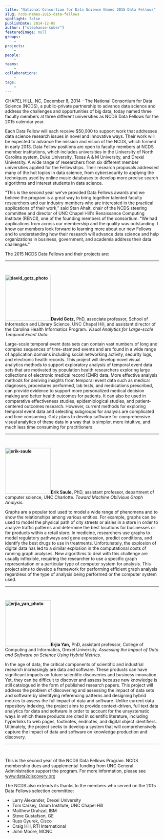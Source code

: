 ```yaml
---
title: "National Consortium for Data Science Names 2015 Data Fellows"
slug: ncds-names-2015-data-fellows
spotlight: false
publishDate: 2014-12-08
author: ["stephanie-suber"]
featuredImage: null
groups:
    - 
projects:
    - 
people:
    - 
teams: 
    - 
collaborations:
    - 
tags:
    - 
---
```

CHAPEL HILL, NC, December 8, 2014 - The National Consortium for Data Science (NCDS), a public-private partnership to advance data science and address the challenges and opportunities of big data, today named three faculty members at three different universities as NCDS Data Fellows for the 2015 calendar year.

Each Data Fellow will each receive $50,000 to support work that addresses data science research issues in novel and innovative ways. Their work will be expected to advance the mission and vision of the NCDS, which formed in early 2013. Data Fellow positions are open to faculty members at NCDS member institutions, which includes universities in the University of North Carolina system, Duke University, Texas A &amp; M University, and Drexel University. A wide range of researchers from six different member universities applied for the Fellowships. Their research proposals addressed many of the hot topics in data science, from cybersecurity to applying the techniques used by online music databases to develop more precise search algorithms and interest students in data science.



"This is the second year we've provided Data Fellows awards and we believe the program is a great way to bring together talented faculty researchers and our industry members who are interested in the practical applications of their work," said Stan Ahalt, chair of the NCDS steering committee and director of UNC Chapel Hill's Renaissance Computing Institute (RENCI), one of the founding members of the consortium. "We had applications from across our membership and the quality was outstanding. I know our members look forward to learning more about our new Fellows and to understanding how their research will advance data science and help organizations in business, government, and academia address their data challenges."

The 2015 NCDS Data Fellows and their projects are:

<hr />

&nbsp;

<strong><img class="alignleft size-thumbnail wp-image-14077" src="https://renci.org/wp-content/uploads/2014/12/david_gotz_photo-150x150.jpeg" alt="david_gotz_photo" width="150" height="150" />David Gotz,</strong> PhD, associate professor, School of Information and Library Science, UNC Chapel Hill, and assistant director of the Carolina Health Informatics Program. <em>Visual Analytics for Large-scale Temporal Event Data </em>

Large-scale temporal event data sets can contain vast numbers of long and complex sequences of time-stamped events and are found in a wide range of application domains including social networking activity, security logs, and electronic health records. This project will develop novel visual analytics methods to support exploratory analysis of temporal event data sets that are motivated by population health researchers exploring large collections of electronic medical record (EMR) data. More effective analysis methods for deriving insights from temporal event data such as medical diagnoses, procedures performed, lab tests, and medications prescribed, can provide evidence to support more personalized medical decision making and better health outcomes for patients. It can also be used in comparative effectiveness studies, epidemiological studies, and patient-centered outcomes research. However, current methods for exploring temporal event data and selecting subgroups for analysis are complicated and time consuming. Gotz plans to develop software for comprehensive visual analytics of these data in a way that is simpler, more intuitive, and much less time consuming for practitioners.

<hr />

&nbsp;

<strong><img class="alignright size-thumbnail wp-image-14084" src="https://renci.org/wp-content/uploads/2014/12/erik-saule-150x150.jpeg" alt="erik-saule" width="150" height="150" />Erik Saule,</strong> PhD, assistant professor, department of computer science, UNC Charlotte. <em>Toward Machine Oblivious Graph Analysis</em>.

Graphs are a popular tool used to model a wide range of phenomena and to show the relationships among various entities. For example, graphs can be used to model the physical path of city streets or aisles in a store in order to analyze traffic patterns and determine the best locations for businesses or for products within a retail store. In medicine, researchers use graphs to model regulatory pathways and gene expression, predict conditions, and identify the best drugs to use in treatments. Unfortunately, the explosion of digital data has led to a similar explosion in the computational costs of running graph analyses. New algorithms to deal with this challenge are usually inflexible, requiring the researcher to use a specific graph representation or a particular type of computer system for analysis. This project aims to develop a framework for performing efficient graph analysis regardless of the type of analysis being performed or the computer system used.

<hr />

&nbsp;

<strong><img class="alignleft size-thumbnail wp-image-14079" src="https://renci.org/wp-content/uploads/2014/12/erjia_yan_photo-150x150.jpeg" alt="erjia_yan_photo" width="150" height="150" />Erjia Yan,</strong> PhD, assistant professor, College of Computing and Informatics, Drexel University. <em>Assessing the Impact of Data and Software on Science Using Hybrid Metrics.</em>

In the age of data, the critical components of scientific and industrial research increasingly are data and software. These products can have significant impacts on future scientific discoveries and business innovation. Yet, they can be difficult to discover and assess because new knowledge is still catalogued in the form of published research papers. This project will address the problem of discovering and assessing the impact of data sets and software by identifying referencing patterns and designing hybrid metrics to assess the full impact of data and software. Unlike current data repository indexing, the project aims to provide context-driven, full text data analytics for data and software in order to account for the unsystematic ways in which these products are cited in scientific literature, including hyperlinks to web pages, footnotes, endnotes, and digital object identifiers. Ultimately, the project seeks to develop a system that will comprehensively capture the impact of data and software on knowledge production and discovery.

<hr />

&nbsp;

This is the second year of the NCDS Data Fellows Program. NCDS membership dues and supplemental funding from UNC General Administration support the program. For more information, please see <a title="National Consortium for Data Science" href="http://www.data2discovery.org/" target="_blank"><span class="s2">www.data2discovery.org</span></a>

The NCDS also extends its thanks to the members who served on the 2015 Data Fellows selection committee:
<ul>
	<li>Larry Alexander, Drexel University</li>
	<li>Tom Carsey, Odum Institute, UNC Chapel Hill</li>
	<li>Matthew Drahzal, IBM</li>
	<li>Steve Gustafson, GE</li>
	<li>Russ Gyurek, Cisco</li>
	<li>Craig Hill, RTI International</li>
	<li>John Moore, MCNC</li>
</ul>
&nbsp;
